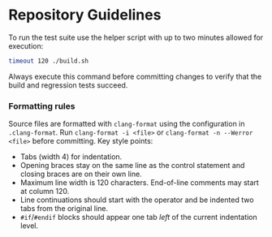 # Repository Guidelines

To run the test suite use the helper script with up to two minutes allowed for execution:

```bash
timeout 120 ./build.sh
```

Always execute this command before committing changes to verify that the build and regression tests succeed.

### Formatting rules
Source files are formatted with `clang-format` using the configuration in `.clang-format`.
Run `clang-format -i <file>` or `clang-format -n --Werror <file>` before committing.
Key style points:
- Tabs (width 4) for indentation.
- Opening braces stay on the same line as the control statement and closing braces are on their own line.
- Maximum line width is 120 characters. End-of-line comments may start at column 120.
- Line continuations should start with the operator and be indented two tabs from the original line.
- `#if`/`#endif` blocks should appear one tab *left* of the current indentation level.
